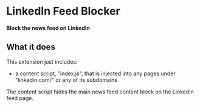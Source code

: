 # LinkedIn Feed Blocker

**Block the news feed on LinkedIn**

## What it does

This extension just includes:

* a content script, "index.js", that is injected into any pages
under "linkedin.com/" or any of its subdomains

The content script hides the main news feed content block on the LinkedIn feed page.
